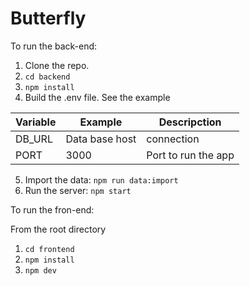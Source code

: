 # Butterfly

To run the back-end:
1. Clone the repo.
2. `` cd backend ``
3. ``npm install``
4. Build the .env file. See the example

| Variable | Example | Descripction |
| - | - | - |
| DB_URL | Data base host | connection
| PORT | 3000 | Port to run the app

5. Import the data: ``npm run data:import``
6. Run the server: ``npm start``


To run the fron-end: 

From the root directory
1. ``cd frontend``
2. ``npm install``
3. ``npm dev`` 



